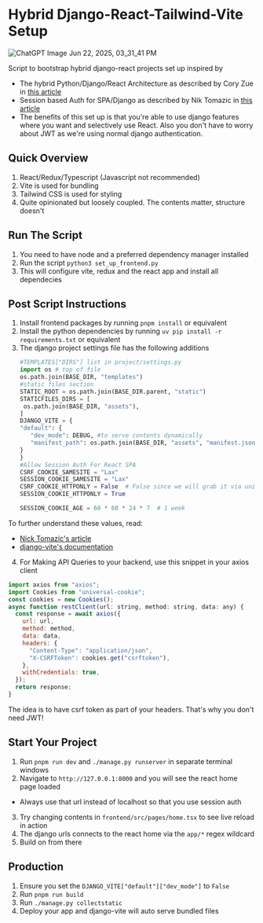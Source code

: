 # Hybrid Django-React-Tailwind-Vite Setup
![ChatGPT Image Jun 22, 2025, 03_31_41 PM](https://github.com/user-attachments/assets/04eba5fe-ed52-43b9-b444-37485b0892be)


Script to bootstrap hybrid django-react projects set up inspired by 
* The hybrid Python/Django/React Architecture as described by Cory Zue in [this article](https://www.saaspegasus.com/guides/modern-javascript-for-django-developers/integrating-javascript-pipeline/)
* Session based Auth for SPA/Django as described by Nik Tomazic in [this article](https://testdriven.io/blog/django-spa-auth/)
* The benefits of this set up is that you're able to use django features where you want and selectively use React. Also you don't have to worry about JWT as we're using normal django authentication.
## Quick Overview
1. React/Redux/Typescript (Javascript not recommended)
2. Vite is used for bundling
3. Tailwind CSS is used for styling
4. Quite opinionated but loosely coupled. The contents matter, structure doesn't
## Run The Script
1. You need to have node and a preferred dependency manager installed
2. Run the script `python3 set_up_frontend.py`
3. This will configure vite, redux and the react app and install all dependecies
## Post Script Instructions
1. Install frontend packages by running `pnpm install` or equivalent
2. Install the python dependencies by running `uv pip install -r requirements.txt` or equivalent
3. The django project settings file has the following additions
   ```python
   #TEMPLATES["DIRS"] list in project/settings.py
   import os # top of file
   os.path.join(BASE_DIR, "templates")
   #static files section
   STATIC_ROOT = os.path.join(BASE_DIR.parent, "static")
   STATICFILES_DIRS = [
    os.path.join(BASE_DIR, "assets"),
   ]
   DJANGO_VITE = {
   "default": {
      "dev_mode": DEBUG, #to serve contents dynamically
      "manifest_path": os.path.join(BASE_DIR, "assets", "manifest.json"),
   }
   }
   #Allow Session Auth For React SPA
   CSRF_COOKIE_SAMESITE = "Lax"
   SESSION_COOKIE_SAMESITE = "Lax"
   CSRF_COOKIE_HTTPONLY = False  # False since we will grab it via universal-cookies
   SESSION_COOKIE_HTTPONLY = True

   SESSION_COOKIE_AGE = 60 * 60 * 24 * 7  # 1 week
   ```
To further understand these values, read:
* [Nick Tomazic's article](https://testdriven.io/blog/django-spa-auth/) 
* [django-vite's documentation](https://github.com/MrBin99/django-vite)
4. For Making API Queries to your backend, use this snippet in your axios client
```javascript
import axios from "axios";
import Cookies from "universal-cookie";
const cookies = new Cookies();
async function restClient(url: string, method: string, data: any) {
  const response = await axios({
    url: url,
    method: method,
    data: data,
    headers: {
      "Content-Type": "application/json",
      "X-CSRFToken": cookies.get("csrftoken"),
    },
    withCredentials: true,
  });
  return response;
}
```
The idea is to have csrf token as part of your headers. That's why you don't need JWT!
## Start Your Project
1. Run `pnpm run dev` and `./manage.py runserver` in separate terminal windows
2.  Navigate to `http://127.0.0.1:8000` and you will see the react home page loaded
 * Always use that url instead of localhost so that you use session auth
3. Try changing contents in `frontend/src/pages/home.tsx` to see live reload in action
4. The django urls connects to the react home via the `app/*` regex wildcard
5. Build on from there
## Production
1. Ensure you set the `DJANGO_VITE["default"]["dev_mode"]` to `False`
2. Run `pnpm run build`
3. Run `./manage.py collectstatic`
4. Deploy your app and django-vite will auto serve bundled files
